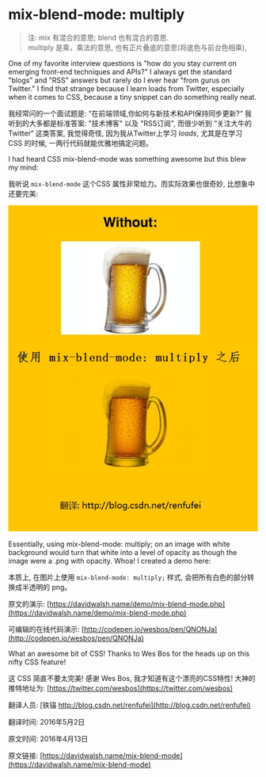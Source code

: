 # mix-blend-mode: multiply


> 注: mix 有混合的意思;  blend 也有混合的意思. <br/>
> multiply 是乘，乘法的意思, 也有正片叠底的意思(将底色与前台色相乘),


One of my favorite interview questions is "how do you stay current on emerging front-end techniques and APIs?"  I always get the standard "blogs" and "RSS" answers but rarely do I ever hear "from gurus on Twitter."  I find that strange because I learn loads from Twitter, especially when it comes to CSS, because a tiny snippet can do something really neat.

我经常问的一个面试题是: “在前端领域,你如何与新技术和API保持同步更新?“  我听到的大多都是标准答案: "技术博客" 以及 "RSS订阅", 而很少听到 “关注大牛的Twitter“ 这类答案, 我觉得奇怪, 因为我从Twitter上学习 *loads*, 尤其是在学习 CSS 的时候, 一两行代码就能优雅地搞定问题。


I had heard CSS mix-blend-mode was something awesome but this blew my mind:

我听说 `mix-blend-mode` 这个CSS 属性非常给力。而实际效果也很奇妙, 比想象中还要完美:


![](01_mix-blend-mode_multiply.jpg)



Essentially, using mix-blend-mode: multiply; on an image with white background would turn that white into a level of opacity as though the image were a .png with opacity.  Whoa!  I created a demo here:

本质上, 在图片上使用 `mix-blend-mode: multiply;` 样式, 会把所有白色的部分转换成半透明的 png。

原文的演示: [https://davidwalsh.name/demo/mix-blend-mode.php](https://davidwalsh.name/demo/mix-blend-mode.php)

可编辑的在线代码演示: [http://codepen.io/wesbos/pen/QNONJa](http://codepen.io/wesbos/pen/QNONJa)




What an awesome bit of CSS!  Thanks to Wes Bos for the heads up on this nifty CSS feature!

这 CSS 简直不要太完美! 感谢 Wes Bos, 我才知道有这个漂亮的CSS特性! 大神的推特地址为: [https://twitter.com/wesbos](https://twitter.com/wesbos)



翻译人员: [铁锚 http://blog.csdn.net/renfufei](http://blog.csdn.net/renfufei)


翻译时间: 2016年5月2日

原文时间: 2016年4月13日

原文链接:  [https://davidwalsh.name/mix-blend-mode](https://davidwalsh.name/mix-blend-mode)



